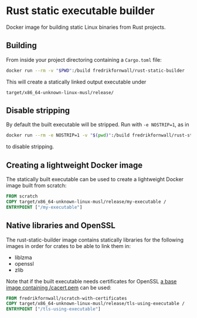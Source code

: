 # Rust static executable builder
Docker image for building static Linux binaries from Rust projects.

## Building
From inside your project directoring containing a `Cargo.toml` file:

```sh
docker run --rm -v "$PWD":/build fredrikfornwall/rust-static-builder
```

This will create a statically linked output executable under

    target/x86_64-unknown-linux-musl/release/

## Disable stripping
By default the built executable will be stripped. Run with `-e NOSTRIP=1`, as in

```sh
docker run --rm -e NOSTRIP=1 -v "$(pwd)":/build fredrikfornwall/rust-static-builder
```

to disable stripping.

## Creating a lightweight Docker image
The statically built executable can be used to create a lightweight Docker image built from scratch:

```dockerfile
FROM scratch
COPY target/x86_64-unknown-linux-musl/release/my-executable /
ENTRYPOINT ["/my-executable"]
```

## Native libraries and OpenSSL
The rust-static-builder image contains statically libraries for the following images in order for crates to be able to link them in:

- liblzma
- openssl
- zlib

Note that if the built executable needs certificates for OpenSSL [a base image containing /cacert.pem](scratch-with-certificates/) can be used:

```dockerfile
FROM fredrikfornwall/scratch-with-certificates
COPY target/x86_64-unknown-linux-musl/release/tls-using-executable /
ENTRYPOINT ["/tls-using-executable"]
```

